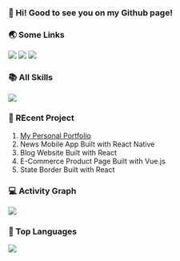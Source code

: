 ### 👋 Hi! Good to see you on my Github page!

### 🌏 Some Links
[![](https://img.shields.io/badge/My%20Website-black?style=flat-square&logo=vercel&logoColor=white)](http://mycubes.co.nz)
[![](https://img.shields.io/badge/Github-black?style=flat-square&logo=github&logoColor=white)](https://github.com/2005lya/)
[![](https://img.shields.io/badge/Linkedin-black?style=flat-square&logo=LinkedIn&logoColor=white)](https://www.linkedin.com/in/Stephan-xi/)

### 📚 All Skills

![](https://skillicons.dev/icons?perline=15&i=react,redux,javascript,typescript,css,html,vue,nodejs,jquery,bootstrap,github,git,vscode,python,java,mongo,mysql,md,nginx)

### 📁 REcent Project

1. [My Personal Portfolio](https://github.com/2005lya/Frontend/tree/main/projects/AwesomeProject) 
2. News Mobile App Built with React Native
3. Blog Website Built with React
4. E-Commerce Product Page Built with Vue.js
5. State Border Built with React

### 💻 Activity Graph

![](https://activity-graph.herokuapp.com/graph?username=2005lya&bg_color=1c1917&color=ffffff&line=216E39&point=32C15F&area_color=1c1917&area=true&hide_border=true&custom_title=GitHub%20Commits%20Graph)

### 🦁 Top Languages

![](https://github-readme-stats.vercel.app/api/top-langs/?username=2005lya&layout=compact&theme=dark)

